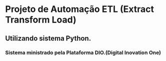 # Projeto de Automação ETL (Extract Transform Load)

  ## Utilizando sistema Python.

### Sistema ministrado pela Plataforma DIO.(Digital Inovation One)
